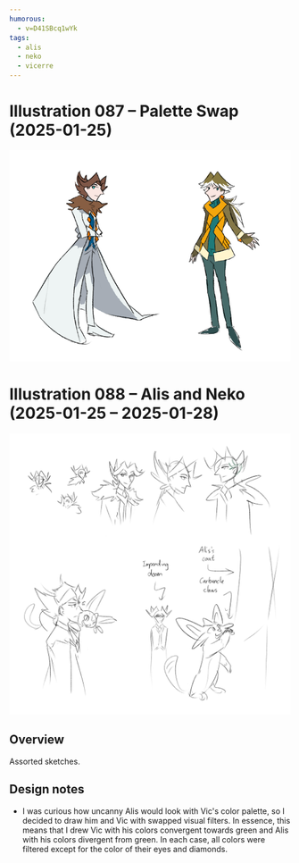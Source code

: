 ```yaml
---
humorous:
  - v=D41SBcq1wYk
tags:
  - alis
  - neko
  - vicerre
---
```


# Illustration 087 – Palette Swap (2025-01-25)

<img src="assets/2025-01-25_image-266.png">

# Illustration 088 – Alis and Neko (2025-01-25 – 2025-01-28)

<img src="assets/2025-01-25_image-267.png">

## Overview

Assorted sketches.

## Design notes

- I was curious how uncanny Alis would look with Vic's color palette, so I decided to draw him and Vic with swapped visual filters. In essence, this means that I drew Vic with his colors convergent towards green and Alis with his colors divergent from green. In each case, all colors were filtered except for the color of their eyes and diamonds.
